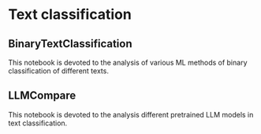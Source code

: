 # Text classification

## BinaryTextClassification

This notebook is devoted to the analysis of various ML methods of binary classification of different texts.

## LLMCompare

This notebook is devoted to the analysis different pretrained LLM models in text classification.
